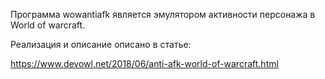 Программа wowantiafk является эмулятором активности персонажа в World of warcraft.

Реализация и описание описано в статье:

https://www.devowl.net/2018/06/anti-afk-world-of-warcraft.html
